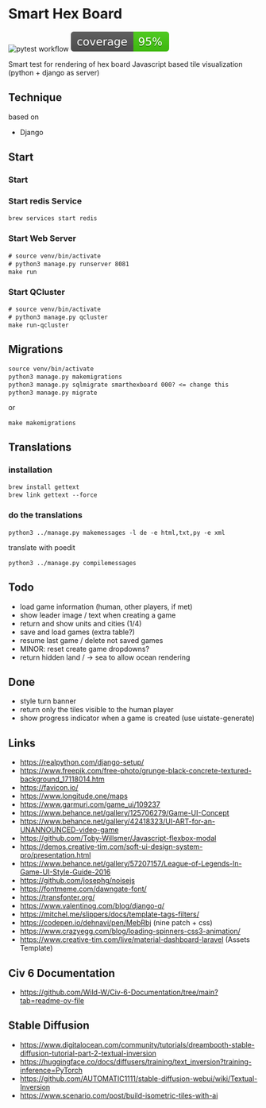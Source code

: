 # Smart Hex Board

![pytest workflow](https://github.com/mrommel/SmartHexBoard/workflows/pytesting/badge.svg)
![coverage workflow](https://raw.githubusercontent.com/mrommel/SmartHexBoard/coverage-badge/coverage.svg?raw=true)

Smart test for rendering of hex board 
Javascript based tile visualization (python + django as server)

## Technique

based on 
* Django

## Start

### Start 

### Start redis Service

```
brew services start redis   
```

### Start Web Server

```
# source venv/bin/activate
# python3 manage.py runserver 8081
make run
```

### Start QCluster

```
# source venv/bin/activate
# python3 manage.py qcluster
make run-qcluster
```

## Migrations

```
source venv/bin/activate
python3 manage.py makemigrations
python3 manage.py sqlmigrate smarthexboard 000? <= change this
python3 manage.py migrate
```
or
```
make makemigrations
```

## Translations

### installation

```
brew install gettext
brew link gettext --force
```

### do the translations

```
python3 ../manage.py makemessages -l de -e html,txt,py -e xml
```
translate with poedit

```
python3 ../manage.py compilemessages
```

## Todo

* load game information (human, other players, if met)
* show leader image / text when creating a game
* return and show units and cities (1/4)
* save and load games (extra table?)
* resume last game / delete not saved games
* MINOR: reset create game dropdowns?
* return hidden land / -> sea to allow ocean rendering

## Done

* style turn banner
* return only the tiles visible to the human player
* show progress indicator when a game is created (use uistate-generate)

## Links

* https://realpython.com/django-setup/
* https://www.freepik.com/free-photo/grunge-black-concrete-textured-background_17118014.htm
* https://favicon.io/
* https://www.longitude.one/maps
* https://www.garmuri.com/game_ui/109237
* https://www.behance.net/gallery/125706279/Game-UI-Concept
* https://www.behance.net/gallery/42418323/UI-ART-for-an-UNANNOUNCED-video-game
* https://github.com/Toby-Willsmer/Javascript-flexbox-modal
* https://demos.creative-tim.com/soft-ui-design-system-pro/presentation.html
* https://www.behance.net/gallery/57207157/League-of-Legends-In-Game-UI-Style-Guide-2016
* https://github.com/josephg/noisejs
* https://fontmeme.com/dawngate-font/
* https://transfonter.org/
* https://www.valentinog.com/blog/django-q/
* https://mitchel.me/slippers/docs/template-tags-filters/
* https://codepen.io/dehnavi/pen/MebRbj (nine patch + css)
* https://www.crazyegg.com/blog/loading-spinners-css3-animation/
* https://www.creative-tim.com/live/material-dashboard-laravel (Assets Template)

## Civ 6 Documentation

* https://github.com/Wild-W/Civ-6-Documentation/tree/main?tab=readme-ov-file

## Stable Diffusion

* https://www.digitalocean.com/community/tutorials/dreambooth-stable-diffusion-tutorial-part-2-textual-inversion
* https://huggingface.co/docs/diffusers/training/text_inversion?training-inference=PyTorch
* https://github.com/AUTOMATIC1111/stable-diffusion-webui/wiki/Textual-Inversion
* https://www.scenario.com/post/build-isometric-tiles-with-ai